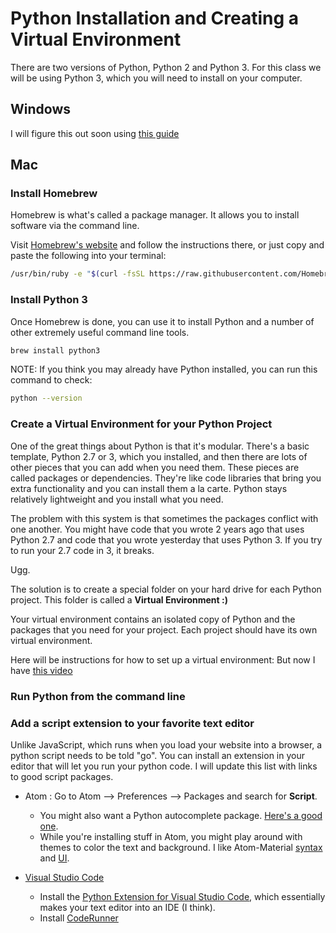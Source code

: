 # Python Installation and Creating a Virtual Environment 

There are two versions of Python, Python 2 and Python 3. For this class we will be using Python 3, which you will need to install on your computer. 

## Windows
I will figure this out soon using [this guide](https://docs.python-guide.org/starting/install3/win/)



## Mac
### Install Homebrew
Homebrew is what's called a package manager. It allows you to install software via the command line.

Visit [Homebrew's website](https://brew.sh/) and follow the instructions there, or just copy and paste the following into your terminal:

```bash
/usr/bin/ruby -e "$(curl -fsSL https://raw.githubusercontent.com/Homebrew/install/master/install)"
```

### Install Python 3

Once Homebrew is done, you can use it to install Python and a number of other extremely useful command line tools.

```bash
brew install python3
```

NOTE: If you think you may already have Python installed, you can run this command to check:

```bash
python --version
```

### Create a Virtual Environment for your Python Project

One of the great things about Python is that it's modular. There's a basic template, Python 2.7 or 3, which you installed, and then there are lots of other pieces that you can add when you need them. These pieces are called packages or dependencies. They're like code libraries that bring you extra functionality and you can install them a la carte. Python stays relatively lightweight and you install what you need. 

The problem with this system is that sometimes the packages conflict with one another. You might have code that you wrote 2 years ago that uses Python 2.7 and code that you wrote yesterday that uses Python 3. If you try to run your 2.7 code in 3, it breaks. 

Ugg. 

The solution is to create a special folder on your hard drive for each Python project. This folder is called a **Virtual Environment :)**

Your virtual environment contains an isolated copy of Python and the packages that you need for your project. Each project should have its own virtual environment. 



Here will be instructions for how to set up a virtual environment: But now I have [this video](https://www.youtube.com/watch?v=nnhjvHYRsmM)

### Run Python from the command line



### Add a script extension to your favorite text editor 

Unlike JavaScript, which runs when you load your website into a browser, a python script needs to be told "go". You can install an extension in your editor that will let you run your python code. 
I will update this list with links to good script packages. 

* Atom : Go to Atom --> Preferences --> Packages and search for **Script**. 
  * You might also want a Python autocomplete package. [Here's a good one](https://atom.io/packages/autocomplete-python). 
  * While you're installing stuff in Atom, you might play around with themes to color the text and background. I like Atom-Material [syntax](https://atom.io/themes/atom-material-syntax) and [UI](https://atom.io/themes/atom-material-ui). 

* [Visual Studio Code](https://code.visualstudio.com/)
  * Install the [Python Extension for Visual Studio Code](https://marketplace.visualstudio.com/items?itemName=ms-python.python), which essentially makes your text editor into an IDE (I think). 
  * Install [CodeRunner](https://marketplace.visualstudio.com/items?itemName=formulahendry.code-runner)

